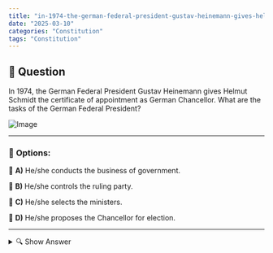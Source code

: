 ```yaml
---
title: "in-1974-the-german-federal-president-gustav-heinemann-gives-helmut-schmidt-the-certificate-of-appoin"
date: "2025-03-10"
categories: "Constitution"
tags: "Constitution"
---
```


## 📌 **Question**

In 1974, the German Federal President Gustav Heinemann gives Helmut Schmidt the certificate of appointment as German Chancellor. What are the tasks of the German Federal President?

![Image](https://www.einbuergerungstest-online.de/img/fragen/070.png)

---

### 📝 **Options:**

🔘 **A)** He/she conducts the business of government.

🔘 **B)** He/she controls the ruling party.

🔘 **C)** He/she selects the ministers.

🔘 **D)** He/she proposes the Chancellor for election.

---

<details>
  <summary>🔍 Show Answer</summary>

  <p>
💡  <b>Correct Answer:</b>  d
  </p>
  <p>
    📖<b>Explanation:</b>
    The German Federal President is the head of state of the Federal Republic of Germany and primarily fulfils representative and constitutional tasks. His duties include the appointment and dismissal of federal ministers, the nomination of the Federal Chancellor for election, the signing of laws and the representation of Germany at home and abroad. In 1974, Federal President Gustav Heinemann presented Helmut Schmidt with the certificate of appointment as Federal Chancellor, which illustrates the important role of the Federal President in the German political system.
  </p>
</details>
